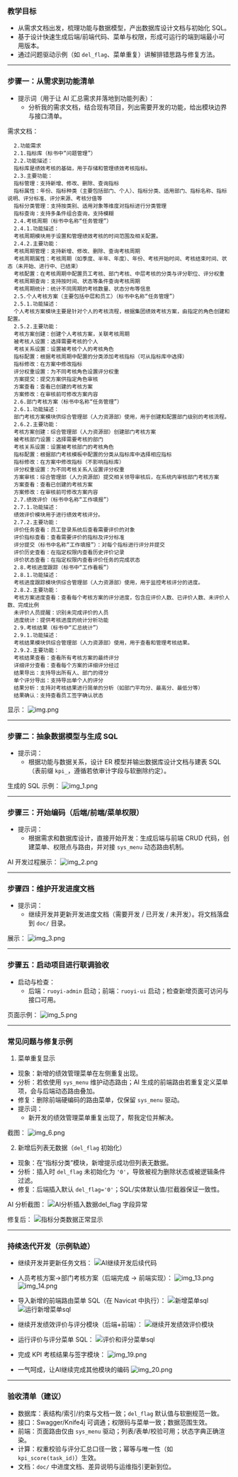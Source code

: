 ### 教学目标

- 从需求文档出发，梳理功能与数据模型，产出数据库设计文档与初始化 SQL。
- 基于设计快速生成后端/前端代码、菜单与权限，形成可运行的端到端最小可用版本。
- 通过问题驱动示例（如 `del_flag`、菜单重复）讲解排错思路与修复方法。

---

### 步骤一：从需求到功能清单

- 提示词（用于让 AI 汇总需求并落地到功能列表）：
  - 分析我的需求文档，结合现有项目，列出需要开发的功能，给出模块边界与接口清单。

需求文档：
```text
  2.功能需求
  2.1.指标库（标书中“问题管理”）
  2.2.功能描述：
  指标库是绩效考核的基础，用于存储和管理绩效考核指标。
  2.3.主要功能：
  指标管理：支持新增、修改、删除、查询指标
  指标属性：年份、指标种类（主要包括部门、个人）、指标分类、适用部门、指标名称、指标说明、评分标准、评分来源、考核分值等
  指标分类管理：支持按类别、适用对象等维度对指标进行分类管理
  指标查询：支持多条件组合查询，支持模糊
  2.4.考核周期（标书中名称“任务管理”）
  2.4.1.功能描述：
  考核周期模块用于设置和管理绩效考核的时间范围及相关配置。
  2.4.2.主要功能：
  考核周期管理：支持新增、修改、删除、查询考核周期
  考核周期属性：考核周期（如季度、半年、年度）、年份、考核开始时间、考核结束时间、状态（未开始、进行中、已结束）
  考核配置：在考核周期中配置员工考核、部门考核、中层考核的分类与评分职位、评分权重
  考核周期查询：支持按时间、状态等条件查询考核周期
  考核周期统计：统计不同周期的考核数量、状态分布等信息
  2.5.个人考核方案（主要包括中层和员工）（标书中名称“任务管理”）
  2.5.1.功能描述：
  个人考核方案模块主要是针对个人的考核流程，根据集团绩效考核方案，由指定的角色创建和配置。
  2.5.2.主要功能：
  考核方案创建：创建个人考核方案，关联考核周期
  被考核人设置：选择需要考核的个人
  考核关系设置：设置被考核个人的考核角色
  指标配置：根据考核周期中配置的分类添加考核指标（可从指标库中选择）
  指标修改：在方案中修改指标
  评分权重设置：为不同考核角色设置评分权重
  方案提交：提交方案供指定角色审核
  方案查看：查看已创建的考核方案
  方案修改：在审核前可修改方案内容
  2.6.部门考核方案（标书中名称“任务管理”）
  2.6.1.功能描述：
  部门考核方案模块供综合管理部（人力资源部）使用，用于创建和配置部门级别的考核流程。
  2.6.2.主要功能：
  考核方案创建：综合管理部（人力资源部）创建部门考核方案
  被考核部门设置：选择需要考核的部门
  考核关系设置：设置被考核部门的考核角色
  指标配置：根据部门考核模板中配置的分类从指标库中选择相应指标
  指标修改：在方案中修改指标（不影响指标库）
  评分权重设置：为不同考核关系人设置评分权重
  方案审核：综合管理部（人力资源部）提交相关领导审核后，在系统内审核部门考核方案
  方案查看：查看已创建的考核方案
  方案修改：在审核前可修改方案内容
  2.7.绩效评价（标书中名称“工作填报”）
  2.7.1.功能描述：
  绩效评价模块用于进行绩效考核评分。
  2.7.2.主要功能：
  评价任务查看：员工登录系统后查看需要评价的对象
  评价指标查看：查看需要评价的指标及评分标准
  评分提交（标书中名称“工作填报”）：对每个指标进行评分并提交
  评价历史查看：在指定权限内查看历史评价记录
  评价状态查看：在指定权限内查看评价任务的完成状态
  2.8.考核进度跟踪（标书中“工作看板”）
  2.8.1.功能描述：
  考核进度跟踪模块供综合管理部（人力资源部）使用，用于监控考核评分的进度。
  2.8.2.主要功能：
  考核方案进度查看：查看每个考核方案的评分进度，包含应评价人数、已评价人数、未评价人数、完成比例
  未评价人员提醒：识别未完成评价的人员
  进度统计：提供考核进度的统计分析功能
  2.9.考核结果（标书中“汇总统计”）
  2.9.1.功能描述：
  考核结果模块供综合管理部（人力资源部）使用，用于查看和管理考核结果。
  2.9.2.主要功能：
  考核结果查看：查看所有考核方案的最终评分
  详细评分查看：查看每个方案的详细评分经过
  结果导出：支持导出所有人、部门的得分
  单个评分导出：支持导出单个人的评分
  结果分析：支持对考核结果进行简单的分析（如部门平均分、最高分、最低分等）
  结果确认：支持查看员工签字确认状态
```


显示：
![img.png](02assets%2Fimg.png)

---

### 步骤二：抽象数据模型与生成 SQL

- 提示词：
  - 根据功能与数据关系，设计 ER 模型并输出数据库设计文档与建表 SQL（表前缀 `kpi_`，遵循若依审计字段与软删除约定）。

生成的 SQL 示例：
![img_1.png](02assets%2Fimg_1.png)

---

### 步骤三：开始编码（后端/前端/菜单权限）

- 提示词：
  - 根据需求和数据库设计，直接开始开发：生成后端与前端 CRUD 代码，创建菜单、权限点与路由，并对接 `sys_menu` 动态路由机制。

AI 开发过程展示：
![img_2.png](02assets%2Fimg_2.png)

---

### 步骤四：维护开发进度文档

- 提示词：
  - 继续开发并更新开发进度文档（需要开发 / 已开发 / 未开发）。将文档落盘到 `doc/` 目录。

展示：
![img_3.png](02assets%2Fimg_3.png)

---

### 步骤五：启动项目进行联调验收

- 启动与检查：
  - 后端：`ruoyi-admin` 启动；前端：`ruoyi-ui` 启动；检查新增页面可访问与接口可用。

页面示例：
![img_5.png](02assets%2Fimg_5.png)

---

### 常见问题与修复示例

1) 菜单重复显示

- 现象：新增的绩效管理菜单在左侧重复出现。
- 分析：若依使用 `sys_menu` 维护动态路由；AI 生成的前端路由若重复定义菜单项，会与后端动态路由叠加。
- 修复：删除前端硬编码的路由菜单，仅保留 `sys_menu` 驱动。
- 提示词：
  - 新开发的绩效管理菜单重复出现了，帮我定位并解决。

截图：
![img_6.png](02assets%2Fimg_6.png)

2) 新增后列表无数据（`del_flag` 初始化）

- 现象：在“指标分类”模块，新增提示成功但列表无数据。
- 分析：插入时 `del_flag` 未初始化为 `'0'`，导致被视为删除状态或被逻辑条件过滤。
- 修复：后端插入默认 `del_flag='0'`；SQL/实体默认值/拦截器保证一致性。

AI 分析截图：
![AI分析插入数据del_flag 字段异常](02assets%2Fimg_11.png)

修复后：
![指标分类数据正常显示](02assets%2Fimg_10.png)

---

### 持续迭代开发（示例轨迹）

- 继续开发并更新任务文档：
![AI继续开发后续代码](02assets%2Fimg_12.png)

- 人员考核方案→部门考核方案（后端完成 → 前端实现）：
![img_13.png](02assets%2Fimg_13.png)
![img_14.png](02assets%2Fimg_14.png)

- 导入新增的前端路由菜单 SQL（在 Navicat 中执行）：
![新增菜单sql](02assets%2Fimg_15.png)
![运行新增菜单sql](02assets%2Fimg_16.png)

- 继续开发绩效评价与评分模块（后端+前端）：
![继续开发绩效评价模块](02assets%2Fimg_17.png)

- 运行评价与评分菜单 SQL：
![评价和评分菜单sql](02assets%2Fimg_18.png)

- 完成 KPI 考核结果与签字模块：
![img_19.png](02assets%2Fimg_19.png)


- 一气呵成，让AI继续完成其他模块的编码
![img_20.png](02assets%2Fimg_20.png)



---

### 验收清单（建议）

- 数据库：表结构/索引/约束与文档一致；`del_flag` 默认值与软删规范一致。
- 接口：Swagger/Knife4j 可调通；权限码与菜单一致；数据范围生效。
- 前端：页面路由仅由 `sys_menu` 驱动；列表/表单/校验可用；状态字典正确渲染。
- 计算：权重校验与评分汇总口径一致；幂等与唯一性（如 `kpi_score(task_id)`）生效。
- 文档：`doc/` 中进度文档、差异说明与运维指引更新到位。
